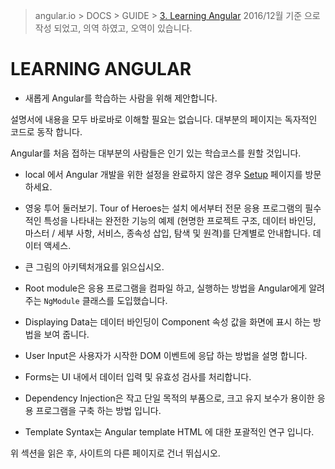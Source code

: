 > angular.io > DOCS > GUIDE > [3. Learning Angular](https://angular.io/docs/ts/latest/guide/learning-angular.html)
> 2016/12월 기준 으로 작성 되었고, 의역 하였고, 오역이 있습니다.

# LEARNING ANGULAR

- 새롭게 Angular를 학습하는 사람을 위해 제안합니다.

설명서에 내용을 모두 바로바로 이해할 필요는 없습니다.
대부분의 페이지는 독자적인 코드로 동작 합니다.

Angular를 처음 접하는 대부분의 사람들은 인기 있는 학습코스를 원할 것입니다.

- local 에서 Angular 개발을 위한 설정을 완료하지 않은 경우 [Setup](https://angular.io/docs/ts/latest/guide/setup.html) 페이지를 방문하세요.

- 영웅 투어 둘러보기.
Tour of Heroes는 설치 에서부터 전문 응용 프로그램의 필수적인 특성을 나타내는 완전한 기능의 예제 (현명한 프로젝트 구조, 데이터 바인딩, 마스터 / 세부 사항, 서비스, 종속성 삽입, 탐색 및 원격)를 단계별로 안내합니다. 데이터 액세스.

- 큰 그림의 아키텍처개요를 읽으십시오.

- Root module은 응용 프로그램을 컴파일 하고, 실행하는 방법을 Angular에게 알려주는 `NgModule` 클래스를 도입했습니다.

- Displaying Data는 데이터 바인딩이 Component 속성 값을 화면에 표시 하는 방법을 보여 줍니다.

- User Input은 사용자가 시작한 DOM 이벤트에 응답 하는 방법을 설명 합니다.

- Forms는 UI 내에서 데이터 입력 및 유효성 검사를 처리합니다.

- Dependency Injection은 작고 단일 목적의 부품으로, 크고 유지 보수가 용이한 응용 프로그램을 구축 하는 방법 입니다.

- Template Syntax는 Angular template HTML 에 대한 포괄적인 연구 입니다.

위 섹션을 읽은 후, 사이트의 다른 페이지로 건너 뛰십시오.

